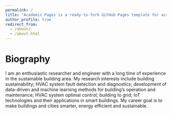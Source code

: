 ```yaml
---
permalink: /
title: "Academic Pages is a ready-to-fork GitHub Pages template for academic personal websites"
author_profile: true
redirect_from: 
  - /about/
  - /about.html
---
```


Biography
======
I am an enthusiastic researcher and engineer with a long time of experience in the sustainable building area. My research interests include building sustainability; HVAC system fault detection and diagnostics; development of data-driven and machine learning methods for building’s operation and maintenance; HVAC system optimal control; building to grid; IoT technologies and their applications in smart buildings. My career goal is to make buildings and cities smarter, energy efficient and sustainable.


